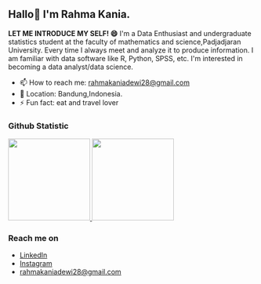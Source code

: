 ### 

Hallo👋 I'm Rahma Kania.
--

**LET ME INTRODUCE MY SELF! 😄**
I'm a Data Enthusiast and undergraduate statistics student at the faculty of mathematics and science,Padjadjaran University. Every time I always meet and analyze it to produce information. I am familiar with data software like R, Python, SPSS, etc. I'm interested in becoming a data analyst/data science. 

- 📫 How to reach me: rahmakaniadewi28@gmail.com
- 📍 Location: Bandung,Indonesia.
- ⚡ Fun fact: eat and travel lover

### Github Statistic
<p align="left">
<a href="https://github.com/rahmakaniadewi">
  <img height="167em" src="https://github-readme-stats-eight-theta.vercel.app/api?username=rahmakaniadewi&show_icons=true&theme=algolia&include_all_commits=true&count_private=true"/>
  <img height="167em" src="https://github-readme-stats-eight-theta.vercel.app/api/top-langs/?username=rahmakaniadewi&layout=compact&langs_count=8&theme=algolia"/>
</a>
</p>
  
  ### Reach me on
- <a href="https://linkedin.com/in/rahmakaniadewi/">LinkedIn</a>
- <a href="https://www.instagram.com/rahmakaniad/">Instagram</a>
- rahmakaniadewi28@gmail.com
